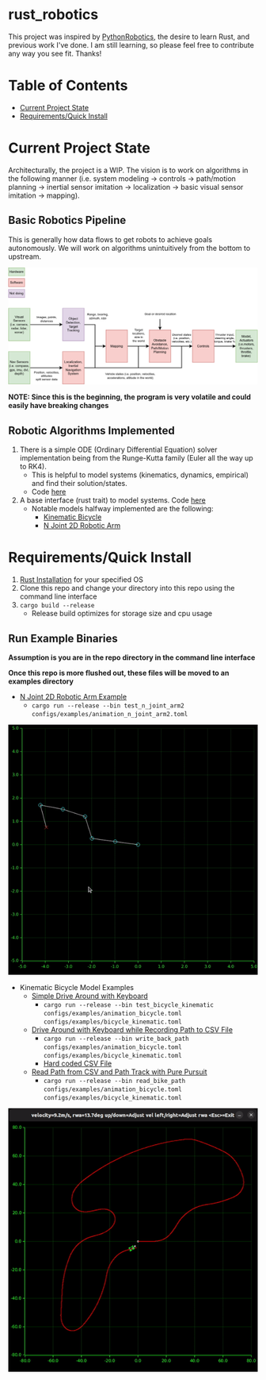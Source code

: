 # rust_robotics
This project was inspired by [PythonRobotics](https://github.com/AtsushiSakai/PythonRobotics), the desire to learn Rust, and previous work I've done. I am still learning, so please feel free to contribute any way you see fit. Thanks!

# Table of Contents 
* [Current Project State](#current-project-state)
* [Requirements/Quick Install](#requirementsquick-install)

# Current Project State
Architecturally, the project is a WIP. The vision is to work on algorithms in the following manner (i.e. system modeling -> controls -> path/motion planning -> inertial sensor imitation -> localization -> basic visual sensor imitation -> mapping).

## Basic Robotics Pipeline
This is generally how data flows to get robots to achieve goals autonomously. We will work on algorithms unintuitively from the bottom to upstream.

![Basic Robotics Pipeline](https://github.com/shassen14/rust_robotics_media/blob/main/general/basic_robotics_pipeline.drawio.png)

**NOTE: Since this is the beginning, the program is very volatile and could easily have breaking changes**

## Robotic Algorithms Implemented
1. There is a simple ODE (Ordinary Differential Equation) solver implementation being from the Runge-Kutta family (Euler all the way up to RK4).
    * This is helpful to model systems (kinematics, dynamics, empirical) and find their solution/states. 
    * Code [here](/src/num_methods/runge_kutta.rs)
2. A base interface (rust trait) to model systems. Code [here](/src/models/base.rs)
    * Notable models halfway implemented are the following:
        * [Kinematic Bicycle](/src/models/ground_vehicles/bicycle_kinematic.rs)
        * [N Joint 2D Robotic Arm](/src/models/humanoid/n_joint_arm2.rs)

# Requirements/Quick Install
1. [Rust Installation](https://www.rust-lang.org/tools/install) for your specified OS
2. Clone this repo and change your directory into this repo using the command line interface
3. `cargo build --release`
    * Release build optimizes for storage size and cpu usage

## Run Example Binaries
**Assumption is you are in the repo directory in the command line interface**

**Once this repo is more flushed out, these files will be moved to an examples directory**

* [N Joint 2D Robotic Arm Example](/src/bin/test_n_joint_arm2.rs)
    * `cargo run --release --bin test_n_joint_arm2 configs/examples/animation_n_joint_arm2.toml`

![N Joint Robotic Arm Simulation](https://github.com/shassen14/rust_robotics_media/blob/main/models/n_joint_robotic_arm_2d.gif)

* Kinematic Bicycle Model Examples
    * [Simple Drive Around with Keyboard](/src/bin/test_bicycle_kinematic.rs) 
        * `cargo run --release --bin test_bicycle_kinematic configs/examples/animation_bicycle.toml configs/examples/bicycle_kinematic.toml`
    * [Drive Around with Keyboard while Recording Path to CSV File](/src/bin/write_bike_path.rs)
        * `cargo run --release --bin write_back_path configs/examples/animation_bicycle.toml configs/examples/bicycle_kinematic.toml`
        * [Hard coded CSV File](/logs/examples/example_path.csv)
    * [Read Path from CSV and Path Track with Pure Pursuit](/src/bin/read_bike_path.rs) 
        * `cargo run --release --bin read_bike_path configs/examples/animation_bicycle.toml configs/examples/bicycle_kinematic.toml`

![Pure Pursuit on a Predetermined Path using Kinematic Bicycle Model](https://github.com/shassen14/rust_robotics_media/blob/main/models/bicycle_kinematic_pure_pursuit.gif)
    





